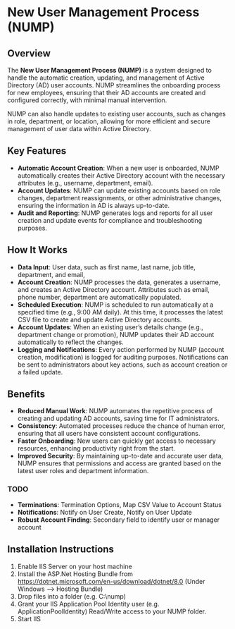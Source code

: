 # New User Management Process (NUMP)

## Overview
The **New User Management Process (NUMP)** is a system designed to handle the automatic creation, updating, and management of Active Directory (AD) user accounts. NUMP streamlines the onboarding process for new employees, ensuring that their AD accounts are created and configured correctly, with minimal manual intervention.

NUMP can also handle updates to existing user accounts, such as changes in role, department, or location, allowing for more efficient and secure management of user data within Active Directory.

## Key Features
- **Automatic Account Creation**: When a new user is onboarded, NUMP automatically creates their Active Directory account with the necessary attributes (e.g., username, department, email).
- **Account Updates**: NUMP can update existing accounts based on role changes, department reassignments, or other administrative changes, ensuring the information in AD is always up-to-date.
- **Audit and Reporting**: NUMP generates logs and reports for all user creation and update events for compliance and troubleshooting purposes.

## How It Works
- **Data Input**: User data, such as first name, last name, job title, department, and email,
- **Account Creation**: NUMP processes the data, generates a username, and creates an Active Directory account. Attributes such as email, phone number, department are automatically populated.
- **Scheduled Execution**: NUMP is scheduled to run automatically at a specified time (e.g., 9:00 AM daily). At this time, it processes the latest CSV file to create and update Active Directory accounts.
- **Account Updates**: When an existing user’s details change (e.g., department change or promotion), NUMP updates their AD account automatically to reflect the changes.
- **Logging and Notifications**: Every action performed by NUMP (account creation, modification) is logged for auditing purposes. Notifications can be sent to administrators about key actions, such as account creation or a failed update.

## Benefits
- **Reduced Manual Work**: NUMP automates the repetitive process of creating and updating AD accounts, saving time for IT administrators.
- **Consistency**: Automated processes reduce the chance of human error, ensuring that all users have consistent account configurations.
- **Faster Onboarding**: New users can quickly get access to necessary resources, enhancing productivity right from the start.
- **Improved Security**: By maintaining up-to-date and accurate user data, NUMP ensures that permissions and access are granted based on the latest user roles and department information.

### TODO
- **Terminations**: Termination Options, Map CSV Value to Account Status
- **Notifications**: Notify on User Create, Notify on User Update
- **Robust Account Finding**: Secondary field to identify user or manager account

## Installation Instructions
1. Enable IIS Server on your host machine
2. Install the ASP.Net Hosting Bundle from https://dotnet.microsoft.com/en-us/download/dotnet/8.0 (Under Windows --> Hosting Bundle)
3. Drop files into a folder (e.g. C:\nump)
4. Grant your IIS Application Pool Identity user (e.g. ApplicationPoolIdentity) Read/Write access to your NUMP folder.
5. Start IIS
